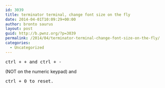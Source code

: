 ```yaml
---
id: 3039
title: terminator terminal, change font size on the fly
date: 2014-04-01T10:09:29+00:00
author: bronto saurus
layout: post
guid: http://b.pwnz.org/?p=3039
permalink: /2014/04/terminator-terminal-change-font-size-on-the-fly/
categories:
  - Uncategorized
---
```

<pre>ctrl + + and ctrl + -</pre>

(NOT on the numeric keypad) and 

<pre>ctrl + 0 to reset.</pre>